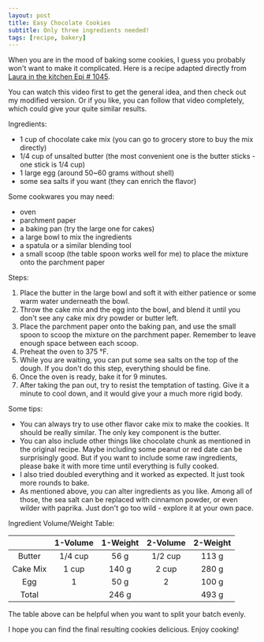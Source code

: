 ```yaml
---
layout: post
title: Easy Chocolate Cookies
subtitle: Only three ingredients needed!
tags: [recipe, bakery]
---
```


When you are in the mood of baking some cookies, I guess you probably won't want to make it complicated. 
Here is a recipe adapted directly from 
[Laura in the kitchen Epi # 1045](https://www.laurainthekitchen.com/recipes/chocolate-chunk-cake-batter-cookies/). 

You can watch this video first to get the general idea, and then check out my modified version.
Or if you like, you can follow that video completely, which could give your quite similar results.

Ingredients:
- 1 cup of chocolate cake mix (you can go to grocery store to buy the mix directly)
- 1/4 cup of unsalted butter (the most convenient one is the butter sticks - one stick is 1/4 cup)
- 1 large egg (around 50~60 grams without shell)
- some sea salts if you want (they can enrich the flavor)

Some cookwares you may need:
- oven
- parchment paper
- a baking pan (try the large one for cakes)
- a large bowl to mix the ingredients
- a spatula or a similar blending tool
- a small scoop (the table spoon works well for me) to place the mixture onto the parchment paper

Steps:
1. Place the butter in the large bowl and soft it with either patience or some warm water underneath the bowl.
2. Throw the cake mix and the egg into the bowl, and blend it until you don't see any cake mix dry powder or butter left.
3. Place the parchment paper onto the baking pan, and use the small spoon to scoop the mixture on the parchment paper.
Remember to leave enough space between each scoop.
4. Preheat the oven to 375 &deg;F.
5. While you are waiting, you can put some sea salts on the top of the dough. 
If you don't do this step, everything should be fine.
6. Once the oven is ready, bake it for 9 minutes.
7. After taking the pan out, try to resist the temptation of tasting. 
Give it a minute to cool down, and it would give your a much more rigid body.


Some tips:
- You can always try to use other flavor cake mix to make the cookies. 
It should be really similar.
The only key component is the butter.
- You can also include other things like chocolate chunk as mentioned in the original recipe. 
Maybe including some peanut or red date can be surprisingly good.
But if you want to include some raw ingredients, please bake it with more time until everything is fully cooked.
- I also tried doubled everything and it worked as expected. 
It just took more rounds to bake.
- As mentioned above, you can alter ingredients as you like. 
Among all of those, the sea salt can be replaced with cinnamon powder, or even wilder with paprika.
Just don't go too wild - explore it at your own pace.

Ingredient Volume/Weight Table:

|          | 1-Volume | 1-Weight | 2-Volume | 2-Weight |
|:--------:|:--------:|:--------:|:--------:|:--------:|
|  Butter  |  1/4 cup |   56 g   |  1/2 cup |   113 g  |
| Cake Mix |   1 cup  |   140 g  |   2 cup  |   280 g  |
|    Egg   |     1    |   50 g   |     2    |   100 g  |
|   Total  |          |   246 g  |          |   493 g  |

The table above can be helpful when you want to split your batch evenly.

I hope you can find the final resulting cookies delicious. 
Enjoy cooking!